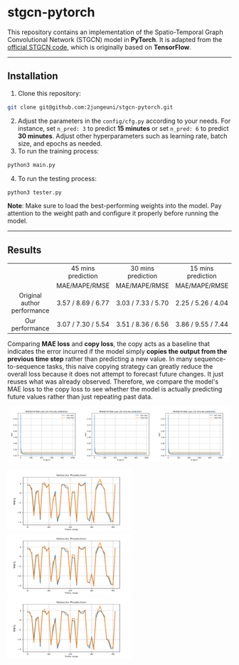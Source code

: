 # stgcn-pytorch

This repository contains an implementation of the Spatio-Temporal Graph Convolutional Network (STGCN) model in **PyTorch**.
It is adapted from the [official STGCN code](https://github.com/VeritasYin/STGCN_IJCAI-18), which is originally based on **TensorFlow**.

---
## Installation
1. Clone this repository:
```bash
git clone git@github.com:2jungeuni/stgcn-pytorch.git
```
2. Adjust the parameters in the `config/cfg.py` according to your needs. For instance, set `n_pred: 3` to predict **15 minutes** or set `n_pred: 6` to predict **30 minutes**. Adjust other hyperparameters such as learning rate, batch size, and epochs as needed.
3. To run the training process:
```bash
python3 main.py
```
4. To run the testing process:
```bash
python3 tester.py
```
**Note**: Make sure to load the best-performing weights into the model. Pay attention to the weight path and configure it properly before running the model. 

---
## Results
<div align="center">
<table>
  <tr>
    <!-- (1,1) merged with (2,1) by rowspan="2" -->
    <td rowspan="2"></td>
    <td align="center">45 mins prediction</td>
    <td align="center">30 mins prediction</td>
    <td align="center">15 mins prediction</td>
  </tr>
  <tr>
    <!-- First column is merged above, so only three cells here -->
    <td align="center">MAE/MAPE/RMSE</td>
    <td align="center">MAE/MAPE/RMSE</td>
    <td align="center">MAE/MAPE/RMSE</td>
  </tr>
  <tr>
    <td align="center">Original author performance</td>
    <td align="center">3.57 / 8.69 / 6.77</td>
    <td align="center">3.03 / 7.33 / 5.70</td>
    <td align="center">2.25 / 5.26 / 4.04</td>
  </tr>
  <tr>
    <td align="center">Our performance</td>
    <td align="center">3.07 / 7.30 / 5.54</td>
    <td align="center">3.51 / 8.36 / 6.56</td>
    <td align="center">3.86 / 9.55 / 7.44</td>
  </tr>
</table>
</div>

Comparing **MAE loss** and **copy loss**, the copy acts as a baseline that indicates the error incurred if the model simply **copies the output from the previous time step** rather than predicting a new value.
In many sequence-to-sequence tasks, this naive copying strategy can greatly reduce the overall loss because it does not attempt to forecast future changes. It just reuses what was already observed.
Therefore, we compare the model's MAE loss to the copy loss to see whether the model is actually predicting future values rather than just repeating past data.
<div align="center">
    <img src=plot/pemsd7-m/pemsd7m-mae-loss_45.svg width="33%"><img src=plot/pemsd7-m/pemsd7m-mae-loss_30.svg width="33%"><img src=plot/pemsd7-m/pemsd7m-mae-loss_15.svg width="33%">
</div>

<img src=plot/pemsd7-m/test_45.png width="280" height="140"><img src=plot/pemsd7-m/test_30.png width="280" height="140"><img src=plot/pemsd7-m/test_15.png width="280" height="140">
